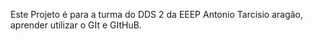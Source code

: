 Este Projeto é para a turma do DDS 2 da EEEP Antonio Tarcisio aragão, aprender utilizar o GIt e GItHuB.
